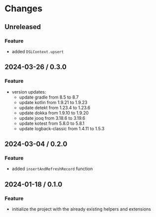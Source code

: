 # Changes

## Unreleased

### Feature

- added `DSLContext.upsert`

## 2024-03-26 / 0.3.0

### Feature

- version updates:
  - update gradle from 8.5 to 8.7
  - update kotlin from 1.9.21 to 1.9.23
  - update detekt from 1.23.4 to 1.23.6
  - update dokka from 1.9.10 to 1.9.20
  - update jooq from 3.18.6 to 3.19.6
  - update kotest from 5.8.0 to 5.8.1
  - update logback-classic from 1.4.11 to 1.5.3

## 2024-03-04 / 0.2.0

### Feature

- added `insertAndRefreshRecord` function

## 2024-01-18 / 0.1.0

### Feature

- initialize the project with the already existing helpers and extensions
